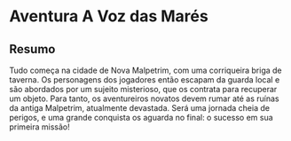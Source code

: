 # Aventura A Voz das Marés

## Resumo

Tudo começa na cidade de Nova Malpetrim, com uma corriqueira briga de taverna. Os personagens dos jogadores então escapam da guarda local e são abordados por um sujeito misterioso, que os contrata para recuperar um objeto. Para tanto, os aventureiros novatos devem rumar até as ruínas da antiga Malpetrim, atualmente devastada. Será uma jornada cheia de perigos, e uma grande conquista os aguarda no final: o sucesso em sua primeira missão!

